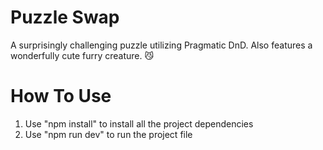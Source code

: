 # Puzzle Swap
A surprisingly challenging puzzle utilizing Pragmatic DnD. Also features a wonderfully cute furry creature. 😼

# How To Use 
1. Use "npm install" to install all the project dependencies 
2. Use "npm run dev" to run the project file
